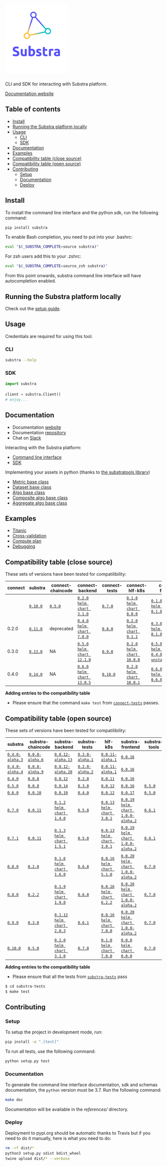 <h1><img src="substra-logo.svg" alt="substra" width="200"/></h1>

CLI and SDK for interacting with Substra platform.

[Documentation website](https://doc.substra.ai/)

## Table of contents

- [Install](#install)
- [Running the Substra platform locally](#running-the-substra-platform-locally)
- [Usage](#usage)
  - [CLI](#cli)
  - [SDK](#sdk)
- [Documentation](#documentation)
- [Examples](#examples)
- [Compatibility table (close source)](#compatibility-table-close-source)
- [Compatibility table (open source)](#compatibility-table-open-source)
- [Contributing](#contributing)
  - [Setup](#setup)
  - [Documentation](#documentation-1)
  - [Deploy](#deploy)

## Install

To install the command line interface and the python sdk, run the following command:

```sh
pip install substra
```

To enable Bash completion, you need to put into your .bashrc:

```sh
eval "$(_SUBSTRA_COMPLETE=source substra)"
```

For zsh users add this to your .zshrc:

```sh
eval "$(_SUBSTRA_COMPLETE=source_zsh substra)"
```

From this point onwards, substra command line interface will have autocompletion enabled.

## Running the Substra platform locally

Check out the [setup guide](https://doc.substra.ai/setup/local_install_skaffold.html).

## Usage

Credentials are required for using this tool.

### CLI

```sh
substra --help
```

### SDK

```python
import substra

client = substra.Client()
# enjoy...
```

## Documentation

- Documentation [website](https://doc.substra.ai)
- Documentation [repository](https://github.com/SubstraFoundation/substra-documentation)
- Chat on [Slack](https://substra-workspace.slack.com)

Interacting with the Substra platform:

- [Command line interface](./references/cli.md)
- [SDK](./references/sdk.md)

Implementing your assets in python (thanks to [the substratools library](https://github.com/substrafoundation/substra-tools))

- [Metric base class](https://github.com/SubstraFoundation/substra-tools/blob/master/docs/api.md#metrics)
- [Dataset base class](https://github.com/SubstraFoundation/substra-tools/blob/master/docs/api.md#opener)
- [Algo base class](https://github.com/SubstraFoundation/substra-tools/blob/master/docs/api.md#algo)
- [Composite algo base class](https://github.com/SubstraFoundation/substra-tools/blob/master/docs/api.md#compositealgo)
- [Aggregate algo base class](https://github.com/SubstraFoundation/substra-tools/blob/master/docs/api.md#aggregatealgo)

## Examples

- [Titanic](./examples/titanic/README.md)
- [Cross-validation](./examples/cross_val/README.md)
- [Compute plan](./examples/compute_plan/README.md)
- [Debugging](./examples/debugging/README.md)

## Compatibility table (close source)

These sets of versions have been tested for compatilibility:

|  connect  | substra  | connect-chaincode  | connect-backend  | connect-tests  | connect-hlf-k8s  | connect-frontend  | connect-tools |  orchestrator  |connectlib  |
|---|---|---|---|---|---|---| --- | --- | --- |
| |[`0.10.0`](https://github.com/owkin/substra/releases/tag/0.10.0) | [`0.5.0`](https://github.com/owkin/connect-chaincode/releases/tag/0.5.0) | [`0.2.0`](https://github.com/owkin/connect-backend/releases/tag/0.2.0) <br>[`helm chart 3.1.0`](https://core.harbor.tooling.owkin.com/harbor/projects/3/helm-charts/substra-backend/versions/3.1.0) | [`0.7.0`](https://github.com/owkin/connect-tests/releases/tag/0.7.0) | [`0.1.0`](https://github.com/owkin/connect-hlf-k8s/releases/tag/0.1.0) <br>[`helm chart 8.0.0`](https://core.harbor.tooling.owkin.com/harbor/projects/4/helm-charts/hlf-k8s/versions/8.0.0) | [`0.1.0`](https://github.com/owkin/connect-frontend/releases/tag/0.1.0) <br>[`helm chart 0.1.0+bad8dcc`](https://core.harbor.tooling.owkin.com/harbor/projects/5/helm-charts/connect-frontend/versions/0.1.0%2Bbad8dcc) | [`0.7.0`](https://github.com/owkin/connect-tools/releases/tag/0.7.0) | | NA
| 0.2.0 |[`0.11.0`](https://github.com/owkin/substra/releases/tag/0.11.0) | deprecated | [`0.4.0`](https://github.com/owkin/connect-backend/releases/tag/0.4.0) <br>[`helm chart 7.0.0`](https://core.harbor.tooling.owkin.com/harbor/projects/3/helm-charts/substra-backend/versions/7.0.0) | [`0.8.0`](https://github.com/owkin/connect-tests/releases/tag/0.8.0) | [`0.2.0`](https://github.com/owkin/connect-hlf-k8s/releases/tag/0.2.0) <br>[`helm chart 9.1.1`](https://core.harbor.tooling.owkin.com/harbor/projects/4/helm-charts/hlf-k8s/versions/9.1.1) | [`0.3.0`](https://github.com/owkin/connect-frontend/releases/tag/0.3.0) <br>[`helm chart 0.1.0+4c3f3f7`](https://core.harbor.tooling.owkin.com/harbor/projects/5/helm-charts/connect-frontend/versions/0.1.0%2B4c3f3f7) | [`0.9.0`](https://github.com/owkin/connect-tools/releases/tag/0.9.0) | [`0.1.0`](https://github.com/owkin/orchestrator/releases/tag/0.1.0) <br>[`helm chart 2.1.0`](https://core.harbor.tooling.owkin.com/harbor/projects/2/helm-charts/orchestrator/versions/2.1.0) | NA
| 0.3.0 |[`0.13.0`](https://github.com/owkin/substra/releases/tag/0.13.0) | NA | [`0.5.0`](https://github.com/owkin/connect-backend/releases/tag/0.5.0) <br>[`helm chart 12.1.0`](https://core.harbor.tooling.owkin.com/harbor/projects/3/helm-charts/substra-backend/versions/12.1.0) | [`0.9.0`](https://github.com/owkin/connect-tests/releases/tag/0.9.0) | [`0.2.0`](https://github.com/owkin/connect-hlf-k8s/releases/tag/0.2.0) <br>[`helm chart 10.0.0`](https://core.harbor.tooling.owkin.com/harbor/projects/4/helm-charts/hlf-k8s/versions/10.0.0) | [`0.5.0`](https://github.com/owkin/connect-frontend/releases/tag/0.5.0) <br>[`helm chart 0.4.0-unstable+d2d7d94`](https://core.harbor.tooling.owkin.com/harbor/projects/5/helm-charts/connect-frontend/versions/0.4.0-unstable%2Bd2d7d94) | [`0.9.0`](https://github.com/owkin/connect-tools/releases/tag/0.9.0) | [`0.2.0`](https://github.com/owkin/orchestrator/releases/tag/0.2.0) <br>[`helm chart 3.0.2`](https://core.harbor.tooling.owkin.com/harbor/projects/2/helm-charts/orchestrator/versions/3.0.2) | NA
| 0.4.0 |[`0.14.0`](https://github.com/owkin/substra/releases/tag/0.14.0) | NA | [`0.6.0`](https://github.com/owkin/connect-backend/releases/tag/0.6.0) <br>[`helm chart 13.0.5`](https://core.harbor.tooling.owkin.com/harbor/projects/3/helm-charts/substra-backend/versions/13.0.5) | [`0.10.0`](https://github.com/owkin/connect-tests/releases/tag/0.10.0) | [`0.2.0`](https://github.com/owkin/connect-hlf-k8s/releases/tag/0.2.0) <br>[`helm chart 10.0.1`](https://core.harbor.tooling.owkin.com/harbor/projects/4/helm-charts/hlf-k8s/versions/10.0.1) | [`0.6.0`](https://github.com/owkin/connect-frontend/releases/tag/0.6.0) <br>[`helm chart 0.6.0+673680f`](https://core.harbor.tooling.owkin.com/harbor/projects/5/helm-charts/connect-frontend/versions/0.6.0+673680f) | [`0.9.0`](https://github.com/owkin/connect-tools/releases/tag/0.9.0) | [`0.3.0`](https://github.com/owkin/orchestrator/releases/tag/0.3.0) <br>[`helm chart 0.4.1`](https://core.harbor.tooling.owkin.com/harbor/projects/2/helm-charts/orchestrator/versions/0.4.1) | [0.3.0](https://github.com/owkin/connectlib/releases/tag/0.3.0)

**Adding entries to the compatibility table**

- Please ensure that the command `make test` from [`connect-tests`](https://github.com/owkin/connect-tests/) passes.

## Compatibility table (open source)

These sets of versions have been tested for compatilibility:

| substra  | substra-chaincode  | substra-backend  | substra-tests  | hlf-k8s  | substra-frontend  | substra-tools |
|---|---|---|---|---|---| --- |
| [`0.4.0-alpha.3`](https://github.com/SubstraFoundation/substra/releases/tag/0.4.0-alpha.3) | [`0.0.8-alpha.6`](https://github.com/SubstraFoundation/substra-chaincode/releases/tag/0.0.8-alpha.6) | [`0.0.12-alpha.13`](https://github.com/SubstraFoundation/substra-backend/releases/tag/0.0.12-alpha.13) | [`0.2.0-alpha.1`](https://github.com/SubstraFoundation/substra-tests/releases/tag/0.2.0-alpha.1) | [`0.0.11-alpha.1`](https://github.com/SubstraFoundation/hlf-k8s/releases/tag/0.0.11-alpha.1) | [`0.0.16`](https://github.com/SubstraFoundation/substra-frontend/releases/tag/0.0.16) | |
| [`0.4.0-alpha.4`](https://github.com/SubstraFoundation/substra/releases/tag/0.4.0-alpha.4) | [`0.0.8-alpha.9`](https://github.com/SubstraFoundation/substra-chaincode/releases/tag/0.0.8-alpha.9) | [`0.0.12-alpha.20`](https://github.com/SubstraFoundation/substra-backend/releases/tag/0.0.12-alpha.20) | [`0.2.0-alpha.2`](https://github.com/SubstraFoundation/substra-tests/releases/tag/0.2.0-alpha.2) | [`0.0.11-alpha.1`](https://github.com/SubstraFoundation/hlf-k8s/releases/tag/0.0.11-alpha.1) | [`0.0.16`](https://github.com/SubstraFoundation/substra-frontend/releases/tag/0.0.16) | |
| [`0.4.0`](https://github.com/SubstraFoundation/substra/releases/tag/0.4.0) | [`0.0.8`](https://github.com/SubstraFoundation/substra-chaincode/releases/tag/0.0.8) | [`0.0.12`](https://github.com/SubstraFoundation/substra-backend/releases/tag/0.0.12) | [`0.2.0`](https://github.com/SubstraFoundation/substra-tests/releases/tag/0.2.0) | [`0.0.11`](https://github.com/SubstraFoundation/hlf-k8s/releases/tag/0.0.11) | [`0.0.16`](https://github.com/SubstraFoundation/substra-frontend/releases/tag/0.0.16) | |
| [`0.5.0`](https://github.com/SubstraFoundation/substra/releases/tag/0.5.0) | [`0.0.8`](https://github.com/SubstraFoundation/substra-chaincode/releases/tag/0.0.8) | [`0.0.14`](https://github.com/SubstraFoundation/substra-backend/releases/tag/0.0.14) | [`0.3.0`](https://github.com/SubstraFoundation/substra-tests/releases/tag/0.3.0) | [`0.0.12`](https://github.com/SubstraFoundation/hlf-k8s/releases/tag/0.0.12) | [`0.0.16`](https://github.com/SubstraFoundation/substra-frontend/releases/tag/0.0.16) | [`0.5.0`](https://github.com/SubstraFoundation/substra-tools/releases/tag/0.5.0) |
| [`0.6.0`](https://github.com/SubstraFoundation/substra/releases/tag/0.6.0) | [`0.0.10`](https://github.com/SubstraFoundation/substra-chaincode/releases/tag/0.0.10) | [`0.0.19`](https://github.com/SubstraFoundation/substra-backend/releases/tag/0.0.19) | [`0.4.0`](https://github.com/SubstraFoundation/substra-tests/releases/tag/0.4.0) | [`0.0.12`](https://github.com/SubstraFoundation/hlf-k8s/releases/tag/0.0.12) | [`0.0.17`](https://github.com/SubstraFoundation/substra-frontend/releases/tag/0.0.17) | [`0.5.0`](https://github.com/SubstraFoundation/substra-tools/releases/tag/0.5.0) |
| [`0.7.0`](https://github.com/SubstraFoundation/substra/releases/tag/0.7.0) | [`0.0.11`](https://github.com/SubstraFoundation/substra-chaincode/releases/tag/0.0.11) | [`0.1.2`](https://github.com/SubstraFoundation/substra-backend/releases/tag/0.1.2) <br>[`helm chart 1.4.0`](https://artifacthub.io/packages/helm/substra/substra-backend/1.4.0) | [`0.5.0`](https://github.com/SubstraFoundation/substra-tests/releases/tag/0.5.0) | [`0.0.13`](https://github.com/SubstraFoundation/hlf-k8s/releases/tag/0.0.13) <br>[`helm chart 3.0.1`](https://artifacthub.io/packages/helm/substra/hlf-k8s/3.0.1) | [`0.0.19`](https://github.com/SubstraFoundation/substra-frontend/releases/tag/0.0.19) <br>[`helm chart 1.0.0-alpha.2`](https://artifacthub.io/packages/helm/substra/substra-frontend/1.0.0-alpha.2) | [`0.6.1`](https://github.com/SubstraFoundation/substra-tools/releases/tag/0.6.1) |
| [`0.7.1`](https://github.com/SubstraFoundation/substra/releases/tag/0.7.1) | [`0.0.11`](https://github.com/SubstraFoundation/substra-chaincode/releases/tag/0.0.11) | [`0.1.3`](https://github.com/SubstraFoundation/substra-backend/releases/tag/0.1.3) <br>[`helm chart 1.5.1`](https://artifacthub.io/packages/helm/substra/substra-backend/1.5.1) | [`0.5.0`](https://github.com/SubstraFoundation/substra-tests/releases/tag/0.5.0) | [`0.0.13`](https://github.com/SubstraFoundation/hlf-k8s/releases/tag/0.0.13) <br>[`helm chart 3.0.1`](https://artifacthub.io/packages/helm/substra/hlf-k8s/3.0.1) | [`0.0.19`](https://github.com/SubstraFoundation/substra-frontend/releases/tag/0.0.19) <br>[`helm chart 1.0.0-alpha.2`](https://artifacthub.io/packages/helm/substra/substra-frontend/1.0.0-alpha.2) | [`0.6.1`](https://github.com/SubstraFoundation/substra-tools/releases/tag/0.6.1) |
| [`0.8.0`](https://github.com/SubstraFoundation/substra/releases/tag/0.8.0) | [`0.2.0`](https://github.com/SubstraFoundation/substra-chaincode/releases/tag/0.2.0) | [`0.1.6`](https://github.com/SubstraFoundation/substra-backend/releases/tag/0.1.6) <br>[`helm chart 1.6.0`](https://artifacthub.io/packages/helm/substra/substra-backend/1.6.0) | [`0.6.0`](https://github.com/SubstraFoundation/substra-tests/releases/tag/0.6.0) | [`0.0.16`](https://github.com/SubstraFoundation/hlf-k8s/releases/tag/0.0.16) <br>[`helm chart 5.1.0`](https://artifacthub.io/packages/helm/substra/hlf-k8s/5.1.0) | [`0.0.20`](https://github.com/SubstraFoundation/substra-frontend/releases/tag/0.0.20) <br>[`helm chart 1.0.0-alpha.2`](https://artifacthub.io/packages/helm/substra/substra-frontend/1.0.0-alpha.2) | [`0.7.0`](https://github.com/SubstraFoundation/substra-tools/releases/tag/0.7.0) |
| [`0.8.0`](https://github.com/SubstraFoundation/substra/releases/tag/0.8.0) | [`0.2.2`](https://github.com/SubstraFoundation/substra-chaincode/releases/tag/0.2.2) | [`0.1.9`](https://github.com/SubstraFoundation/substra-backend/releases/tag/0.1.9) <br>[`helm chart 1.9.0`](https://artifacthub.io/packages/helm/substra/substra-backend/1.9.0) | [`0.6.0`](https://github.com/SubstraFoundation/substra-tests/releases/tag/0.6.0) | [`0.0.16`](https://github.com/SubstraFoundation/hlf-k8s/releases/tag/0.0.16) <br>[`helm chart 6.2.2`](https://artifacthub.io/packages/helm/substra/hlf-k8s/6.2.2) | [`0.0.20`](https://github.com/SubstraFoundation/substra-frontend/releases/tag/0.0.20) <br>[`helm chart 1.0.0-alpha.2`](https://artifacthub.io/packages/helm/substra/substra-frontend/1.0.0-alpha.2) | [`0.7.0`](https://github.com/SubstraFoundation/substra-tools/releases/tag/0.7.0) |
 [`0.9.0`](https://github.com/SubstraFoundation/substra/releases/tag/0.9.0) | [`0.3.0`](https://github.com/SubstraFoundation/substra-chaincode/releases/tag/0.3.0) | [`0.1.12`](https://github.com/SubstraFoundation/substra-backend/releases/tag/0.1.12) <br>[`helm chart 2.0.3`](https://artifacthub.io/packages/helm/substra/substra-backend/2.0.3) | [`0.6.1`](https://github.com/SubstraFoundation/substra-tests/releases/tag/0.6.1) | [`0.0.16`](https://github.com/SubstraFoundation/hlf-k8s/releases/tag/0.0.16) <br>[`helm chart 7.0.0`](https://artifacthub.io/packages/helm/substra/hlf-k8s/7.0.0) | [`0.0.20`](https://github.com/SubstraFoundation/substra-frontend/releases/tag/0.0.20) <br>[`helm chart 1.0.0-alpha.2`](https://artifacthub.io/packages/helm/substra/substra-frontend/1.0.0-alpha.2) | [`0.7.0`](https://github.com/SubstraFoundation/substra-tools/releases/tag/0.7.0) |
 [`0.10.0`](https://github.com/owkin/substra/releases/tag/0.10.0) | [`0.5.0`](https://github.com/owkin/connect-chaincode/releases/tag/0.5.0) | [`0.2.0`](https://github.com/owkin/connect-backend/releases/tag/0.2.0) <br>[`helm chart 3.1.0`](TODO) | [`0.7.0`](https://github.com/owkin/connect-tests/releases/tag/0.7.0) | [`0.1.0`](https://github.com/connect/connect-hlf-k8s/releases/tag/0.1.0) <br>[`helm chart 7.0.0`](TODO) | [`0.0.0`](https://github.com/owkin/connect-frontend/releases/tag/0.0.0) <br>[`helm chart 0.0.0`](TODO) | [`0.7.0`](https://github.com/owkin/connect-tools/releases/tag/0.7.0) |


**Adding entries to the compatibility table**

- Please ensure that all the tests from [`substra-tests`](https://github.com/SubstraFoundation/substra-tests/) pass

```sh
$ cd substra-tests
$ make test
```

## Contributing

### Setup

To setup the project in development mode, run:

```sh
pip install -e ".[test]"
```

To run all tests, use the following command:

```sh
python setup.py test
```

### Documentation

To generate the command line interface documentation, sdk and schemas documentation, the `python` version
must be 3.7. Run the following command:

```sh
make doc
```

Documentation will be available in the *references/* directory.

### Deploy

Deployment to pypi.org should be automatic thanks to Travis but if you need to do it manually, here is what you need to do:

```sh
rm -rf dist/*
python3 setup.py sdist bdist_wheel
twine upload dist/* --verbose
```
